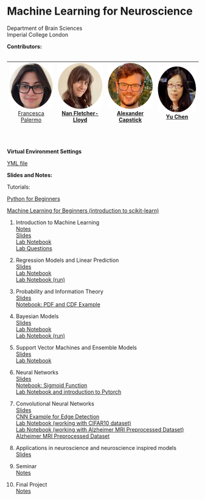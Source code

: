 # Machine Learning for Neuroscience
  Department of Brain Sciences </br>
  Imperial College London

**Contributors:**
<br/>
<br/>

|<span style="font-weight:normal"><img src="https://github.com/PBarnaghi/ML4NS/blob/main/Misc/images/FP.png" width="120" height="120"><br/>[Francesca Palermo](https://francescapalermo.github.io/)</span>  	|<img src="https://github.com/PBarnaghi/ML4NS/blob/main/Misc/images/NFL.png" width="120" height="120"><br/>[Nan Fletcher-Lloyd](https://github.com/NVFL)   	|<img src="https://github.com/PBarnaghi/ML4NS/blob/main/Misc/images/AC.png" width="120" height="120"> <br/>[Alexander Capstick](https://alexcapstick.github.io/)  	|<img src="https://github.com/PBarnaghi/ML4NS/blob/main/Misc/images/YC.png" width="120" height="120"><br/>[Yu Chen](https://scholar.google.com/citations?user=M_lKV1sAAAAJ&hl=en)  	|
|---	|---	|---	|---	|

<br/>
<br/>

**Virtual Environment Settings**

[YML file](./Virtual%20Environment%20Settings/virtual_env.yml)<br/>

**Slides and Notes:**

Tutorials: 

[Python for Beginners](./00-%20Tutorials/Python%20for%20Beginners%20Tutorial/Python%20for%20Beginners%20(run).ipynb) 

[Machine Learning for Beginners (introduction to scikit-learn)](./00-%20Tutorials/Machine%20Learning%20for%20Beginners%20Tutorial%20and%20Assessment/Machine%20Learning%20for%20Beginners%20(run).ipynb)


1. Introduction to Machine Learning</br>
   [Notes](./01-%20Introduction%20to%20ML/01_Introduction_to_Machine_Learning.pdf)</br>
   [Slides](./01-%20Introduction%20to%20ML/Lecture1_Introduction.pptx)</br>
   [Lab Notebook](./00-%20Tutorials/Machine%20Learning%20for%20Beginners%20Tutorial%20and%20Assessment/Machine%20Learning%20for%20Beginners.ipynb)</br>
   [Lab Questions](./00-%20Tutorials/Machine%20Learning%20for%20Beginners%20Tutorial%20and%20Assessment/Machine%20Learning%20for%20Beginners%20Assessment.ipynb)</br>

2. Regression Models and Linear Prediction</br>
   [Slides](./02-%20Regression%20models%20and%20linear%20prediction/ML4NuerScience_Linear_models.pptx)</br>
   [Lab Notebook](./02-%20Regression%20models%20and%20linear%20prediction/Lab/Linear_models_lab.ipynb)</br>
   [Lab Notebook (run)](./02-%20Regression%20models%20and%20linear%20prediction/Lab/Linear_models_lab_run.ipynb)</br>

3. Probability and Information Theory</br>
   [Slides](./03-%20Probability%20and%20Information%20Theory/ML4NuerScience_Probability_info_theory.pptx)</br>
   [Notebook: PDF and CDF Example](./03-%20Probability%20and%20Information%20Theory/PDF_CDF.ipynb)</br>

4. Bayesian Models<br/>
   [Slides](./04-%20Bayesian%20Models/ML4NuerScience_BayesianModels.pptx)</br>
   [Lab Notebook](./04-%20Bayesian%20Models/Lab/Probability%20and%20Bayesian%20Theory.ipynb)</br>
   [Lab Notebook (run)](./04-%20Bayesian%20Models/Lab/Probability%20and%20Bayesian%20Theory%20(run).ipynb)</br>
   
5. Support Vector Machines and Ensemble Models</br>
   [Slides](./05-%20Ensemble%20models-SVM/ML4NuerScience_ensemble%20models_kernel_models.pptx)</br>
   [Lab Notebook](./05-%20Ensemble%20models-SVM/Lab/SVM_DT_RF_Lab.ipynb)</br>

6. Neural Networks</br>
   [Slides](./06-%20Neural%20Networks/ML4NuerScience_NeuralNets.pptx)</br>
   [Notebook: Sigmoid Function](./06-%20Neural%20Networks/sigmoid.ipynb)</br>
   [Lab Notebook and introduction to Pytorch](./06-%20Neural%20Networks/Lab/Lab.ipynb)</br>
   
7. Convolutional Neural Networks</br>
   [Slides](./07-%20Convolutional%20Neural%20Networks/ML4NuerScience_CNN.pptx)<br/>
   [CNN Example for Edge Detection](./07-%20Convolutional%20Neural%20Networks/CNN_edge_detection_sample.ipynb)<br/>
   [Lab Notebook (working with CIFAR10 dataset)](./07-%20Convolutional%20Neural%20Networks/Lab/Lab07%20-%20Convolutional%20Neural%20Network.ipynb)<br/>
   [Lab Notebook (working with Alzheimer MRI Preprocessed Dataset)](./07-%20Convolutional%20Neural%20Networks/Lab/Lab07-MRI_Dementia.ipynb)<br/>
   [Alzheimer MRI Preprocessed Dataset](https://www.kaggle.com/datasets/sachinkumar413/alzheimer-mri-dataset)<br/>
   
8. Applications in neuroscience and neuroscience inspired models<br/>
   [Slides](./08-%20Applicaitons%20in%20neurosience%20and%20neuroscience%20inspired%20ML/ML4NuerScience_Applications.pptx)<br/>

9. Seminar<br/>
   [Notes](./09-%20Seminar)<br/>

10. Final Project<br/>
    [Notes](./10-%20Final%20Project)<br/>
   

<br/>
